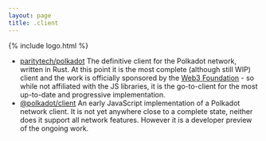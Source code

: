 ```yaml
---
layout: page
title: .client
---
```


{% include logo.html %}

<div class="grid rows"></div>

- [paritytech/polkadot](https://github.com/paritytech/polkadot) The definitive client for the Polkadot network, written in Rust. At this point it is the most complete (although still WIP) client and the work is officially sponsored by the [Web3 Foundation](https://web3.foundation/) - so while not affiliated with the JS libraries, it is the go-to-client for the most up-to-date and progressive implementation.
- [@polkadot/client](https://github.com/polkadot-js/client) An early JavaScript implementation of a Polkadot network client. It is not yet anywhere close to a complete state, neither does it support all network features. However it is a developer preview of the ongoing work.
